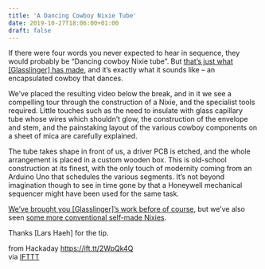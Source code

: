 ```yaml
---
title: 'A Dancing Cowboy Nixie Tube'
date: 2019-10-27T18:06:00+01:00
draft: false
---
```


If there were four words you never expected to hear in sequence, they would probably be “Dancing cowboy Nixie tube”. But [that’s just what \[Glasslinger\] has made](https://www.youtube.com/watch?v=9r5NCVR_zYU&), and it’s exactly what it sounds like – an encapsulated cowboy that dances.

We’ve placed the resulting video below the break, and in it we see a compelling tour through the construction of a Nixie, and the specialist tools required. Little touches such as the need to insulate with glass capillary tube whose wires which shouldn’t glow, the construction of the envelope and stem, and the painstaking layout of the various cowboy components on a sheet of mica are carefully explained.

The tube takes shape in front of us, a driver PCB is etched, and the whole arrangement is placed in a custom wooden box. This is old-school construction at its finest, with the only touch of modernity coming from an Arduino Uno that schedules the various segments. It’s not beyond imagination though to see in time gone by that a Honeywell mechanical sequencer might have been used for the same task.

[We’ve brought you \[Glasslinger\]’s work before of course](https://hackaday.com/2014/11/30/glasslinger-builds-tiny-tubes/), but we’ve also seen [some more conventional self-made Nixies](https://hackaday.com/2013/11/07/homemade-nixie-tubes/).

Thanks \[Lars Haeh\] for the tip.

  
  
from Hackaday https://ift.tt/2WpQk4Q  
via [IFTTT](https://ifttt.com/?ref=da&site=blogger)